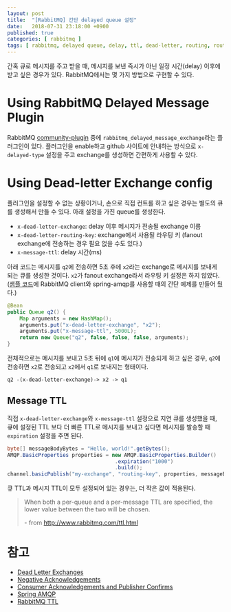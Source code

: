 ```yaml
---
layout: post
title:  "[RabbitMQ] 간단 delayed queue 설정"
date:   2018-07-31 23:18:00 +0900
published: true
categories: [ rabbitmq ]
tags: [ rabbitmq, delayed queue, delay, ttl, dead-letter, routing, route, message, expire ]
---
```


간혹 큐로 메시지를 주고 받을 때, 메시지를 보낸 즉시가 아닌 일정 시간(delay) 이후에 받고 싶은 경우가 있다. RabbitMQ에서는 몇 가지 방법으로 구현할 수 있다.


# Using RabbitMQ Delayed Message Plugin

RabbitMQ [community-plugin](http://www.rabbitmq.com/community-plugins.html) 중에 `rabbitmq_delayed_message_exchange`라는 플러그인이 있다. 플러그인을 enable하고 github 사이트에 안내하는 방식으로 `x-delayed-type` 설정을 주고 exchange를 생성하면 간편하게 사용할 수 있다.


# Using Dead-letter Exchange config

플러그인을 설정할 수 없는 상황이거나, 손으로 직접 컨트롤 하고 싶은 경우는 별도의 큐를 생성해서 만들 수 있다. 아래 설정을 가진 queue를 생성한다.

- `x-dead-letter-exchange`: delay 이후 메시지가 전송될 exchange 이름
- `x-dead-letter-routing-key`: exchange에서 사용될 라우팅 키 (fanout exchange에 전송하는 경우 필요 없을 수도 있다.)
- `x-message-ttl`: delay 시간(ms)

아래 코드는 메시지를 `q2`에 전송하면 5초 후에 `x2`라는 exchange로 메시지를 보내게 되는 큐를 생성한 것이다. `x2`가 fanout exchange라서 라우팅 키 설정은 하지 않았다. ([샘플 코드](https://github.com/entireboy/blog-sample/tree/master/rabbitmq/src/main/java/kr/leocat/test/sample/rabbitmq/deadletter)에 RabbitMQ client와 spring-amqp를 사용할 때의 간단 예제를 만들어 뒀다.)

```java
@Bean
public Queue q2() {
    Map arguments = new HashMap();
    arguments.put("x-dead-letter-exchange", "x2");
    arguments.put("x-message-ttl", 5000L);
    return new Queue("q2", false, false, false, arguments);
}
```

전체적으로는 메시지를 보내고 5초 뒤에 `q1`에 메시지가 전송되게 하고 싶은 경우, `q2`에 전송하면 `x2`로 전송되고 `x2`에서 `q1`로 보내지는 형태이다.

```
q2 -(x-dead-letter-exchange)-> x2 -> q1
```


## Message TTL

직접 `x-dead-letter-exchange`와 `x-message-ttl` 설정으로 지연 큐를 생성했을 때, 큐에 설정된 TTL 보다 더 빠른 TTL로 메시지를 보내고 싶다면 메시지를 발송할 때 `expiration` 설정을 주면 된다.

```java
byte[] messageBodyBytes = "Hello, world!".getBytes();
AMQP.BasicProperties properties = new AMQP.BasicProperties.Builder()
                                   .expiration("1000")
                                   .build();
channel.basicPublish("my-exchange", "routing-key", properties, messageBodyBytes);
```

큐 TTL과 메시지 TTL이 모두 설정되어 있는 경우는, 더 작은 값이 적용된다.

> When both a per-queue and a per-message TTL are specified, the lower value between the two will be chosen.
>
> \- from http://www.rabbitmq.com/ttl.html


# 참고

- [Dead Letter Exchanges](https://www.rabbitmq.com/dlx.html)
- [Negative Acknowledgements](https://www.rabbitmq.com/nack.html)
- [Consumer Acknowledgements and Publisher Confirms](https://www.rabbitmq.com/confirms.html)
- [Spring AMQP](https://docs.spring.io/spring-amqp/reference/htmlsingle)
- [RabbitMQ TTL](http://www.rabbitmq.com/ttl.html)
